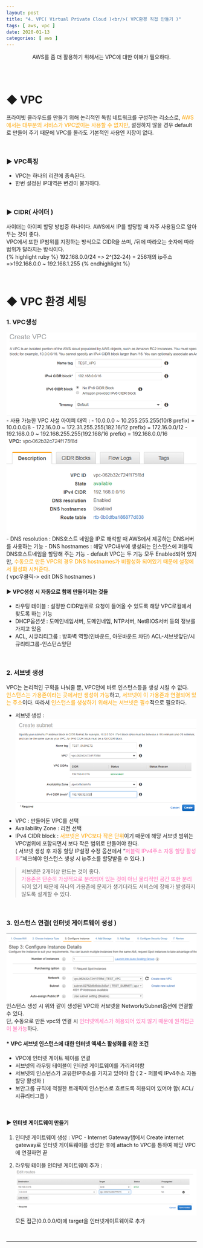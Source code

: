 ```yaml
---
layout: post
title: "4. VPC( Virtual Private Cloud )<br/>( VPC환경 직접 만들기 )"
tags: [ aws, vpc ]
date: 2020-01-13
categories: [ aws ]
---
```


<p align="center">
    AWS를 좀 더 활용하기 위해서는 VPC에 대한 이해가 필요하다.
</p><br/>
    
<br/>

# ◆ VPC
프라이빗 클라우드를 만들기 위해 논리적인 독립 네트워크를 구성하는 리소스로, <font color="orange">AWS에서는 대부분의 서비스가 VPC없이는 사용할 수 없지만</font>, 설정하지 않을 경우 default로 만들어 주기 때문에 VPC를 몰라도 기본적인 사용엔 지장이 없다.

<br/>

### ▶ VPC특징
- VPC는 하나의 리전에 종속된다.
- 한번 설정된 IP대역은 변경이 불가하다.

<br/>

### ▶ CIDR( 사이더 )
사이더는 아이피 할당 방법중 하나이다. AWS에서 IP를 할당할 때 자주 사용됨으로 알아두는 것이 좋다.<br/>
VPC에서 또한 IP범위를 지정하는 방식으로 CIDR을 쓰며, /뒤에 따라오는 숫자에 따라 범위가 달라지는 방식이다.<br/>
{% highlight ruby %}
192.168.0.0/24 
=> 2^(32-24) = 256개의 ip주소 
=>192.168.0.0 ~ 192.168.1.255
{% endhighlight %}

<br/>

# ◆ VPC 환경 세팅

### 1. VPC생성
<img src="/assets/post_img/create_vpc.png">
- 사용 가능한 VPC 사설 아이피 대역
: 
    - 10.0.0.0 ~ 10.255.255.255(10/8 prefix) = 10.0.0.0/8 
    - 172.16.0.0 ~ 172.31.255.255(182.16/12 prefix) = 172.16.0.0/12 
    - 192.168.0.0 ~ 192.168.255.255(192.168/16 prefix) = 192.168.0.0/16

<br/>

<img src="/assets/post_img/created_vpc.png">
- DNS resolution
: DNS호스트 네임을 IP로 해석할 때 AWS에서 제공하는 DNS서버를 사용하는 기능
- DNS hostnames
: 해당 VPC내부에 생성되는 인스턴스에 퍼블릭DNS호스트네임을 할당해 주는 기능
- default VPC는 두 기능 모두 Enabled되어 있지만, <font color="orange">수동으로 만든 VPC의 경우 DNS hostnames가 비활성화 되어있기 때문에 설정에서 활성화 시켜준다.</font><br/>( vpc우클릭-> edit DNS hostnames )

<br/>

#### ▶ VPC생성 시 자동으로 함께 만들어지는 것들
- 라우팅 테이블
: 설정한 CIDR범위로 요청이 들어올 수 있도록 해당 VPC로컬에서 찾도록 하는 기능
- DHCP옵션셋
: 도메인네임서버, 도메인네임, NTP서버, NetBIOS서버 등의 정보를 가지고 있음 
- ACL, 시큐리티그룹
: 방화벽 역할(인바운드, 아웃바운드 차단) ACL-서브넷앞단/시큐리티그룹-인스턴스앞단

<br/>

### 2. 서브넷 생성
VPC는 논리적인 구획을 나눠줄 뿐, VPC안에 바로 인스턴스등을 생성 시킬 수 없다.<br/> <font color="orange">인스턴스는 가용존이라는 곳에서만 생성이 가능</font>하고, <font color="orange">서브넷이 이 가용존과 연결되어 있는 주소</font>이다. 따라서 <font color="orange">인스턴스를 생성하기 위해서는 서브넷은 필수</font>적으로 필요하다.
 
- 서브넷 생성
: <img src="/assets/post_img/create_subnet.png">
- VPC
: 만들어둔 VPC를 선택
- Availability Zone
: 리전 선택
- IPv4 CIDR block
: <font color="orange">서브넷은 VPC보다 작은 단위</font>이기 때문에 해당 서브넷 범위는 VPC범위에 포함되면서 보다 작은 범위로 만들어야 한다.<br/>
( 서브넷 생성 후 자동 할당 IP설정 수정 옵션에서 “<font color="hotpink">퍼블릭 IPv4주소 자동 할당 활성화</font>”체크해야 인스턴스 생성 시 ip주소를 할당받을 수 있다. )

> 서브넷은 2개이상 만드는 것이 좋다.<br/> <font color="hotpink">가용존은 단순히 가상적으로 분리되어 있는 것이 아닌 물리적인 공간 또한 분리</font>되어 있기 때문에 하나의 가용존에 문제가 생기더라도 서비스에 장애가 발생하지 않도록 설계할 수 있다.

<br/>

### 3. 인스턴스 연결( 인터넷 게이트웨이 생성 )
<img src="/assets/post_img/connect_vpc.png"> 
인스턴스 생성 시 위와 같이 생성된 VPC와 서브넷을 Network/Subnet옵션에 연결할 수 있다. <br/>
단, 수동으로 만든 vpc와 연결 시 <font color="hotpink">인터넷엑세스가 허용되어 있지 않기 때문에 원격접근이 불가능</font>하다.

<br/>

#### * VPC 서브넷 인스턴스에 대한 인터넷 엑세스 활성화를 위한 조건
- VPC에 인터넷 게이트 웨이를 연결
- 서브넷의 라우팅 테이블이 인터넷 게이트웨이를 가리켜야함
- 서브넷의 인스턴스가 고유한IP주소를 가지고 있어야 함 ( 2 - 퍼블릭 IPv4주소 자동 할당 활성화 )
- 보안그룹 규칙에 적절한 트래픽이 인스턴스로 흐르도록 허용되어 있어야 함( ACL/시큐리티그룹 )

<br/>

#### ▶ 인터넷 게이트웨이 만들기
1. 인터넷 게이트웨이 생성
: VPC - Internet Gateway탭에서 Create internet gateway로 인터넷 게이트웨이를 생성한 후에 attach to VPC를 통하여 해당 VPC에 연결하면 끝

2. 라우팅 테이블 인터넷 게이트웨이 추가
: <img src="/assets/post_img/create_internetgateway.png">
모든 접근(0.0.0.0/0)에 target을 인터넷게이트웨이로 추가




<br/>
<hr/>